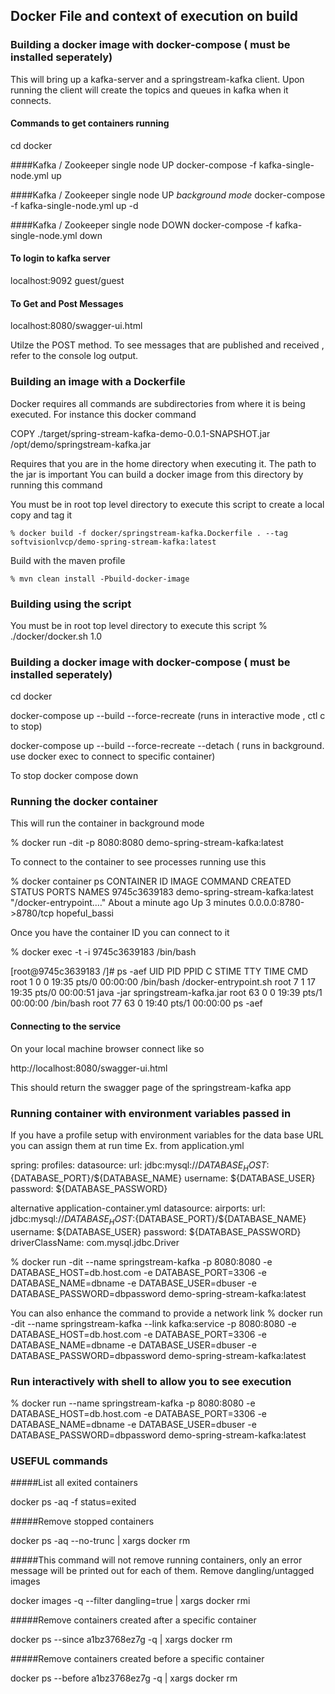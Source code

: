 
## Docker File and context of execution on build

### Building a docker image with docker-compose ( must be installed seperately)
This will bring up a kafka-server and a springstream-kafka client. Upon running the client will 
create the topics and queues in kafka when it connects. 

#### Commands to get containers running
cd docker 

####Kafka / Zookeeper single node UP
docker-compose -f kafka-single-node.yml up

####Kafka / Zookeeper single node UP *background mode*
docker-compose  -f kafka-single-node.yml up -d

####Kafka / Zookeeper single node DOWN
docker-compose -f kafka-single-node.yml down

#### To login to kafka server
localhost:9092     guest/guest

#### To Get and Post Messages
localhost:8080/swagger-ui.html

Utilze the POST method. To see messages that are published and received , refer to the console log output.




### Building an image with a Dockerfile
Docker requires all commands are subdirectories from where it is being executed.
 For instance this docker command
 
 COPY ./target/spring-stream-kafka-demo-0.0.1-SNAPSHOT.jar /opt/demo/springstream-kafka.jar
 
 Requires that you are in the home directory when executing it. The path to the jar is important
 You can build a docker image from this directory by running this command

You must be in root top level directory to execute this script to create a local copy and tag it 
```
% docker build -f docker/springstream-kafka.Dockerfile . --tag softvisionlvcp/demo-spring-stream-kafka:latest
```
Build with the maven profile
```
% mvn clean install -Pbuild-docker-image
```

### Building using the script
You must be in root top level directory to execute this script
% ./docker/docker.sh 1.0

### Building a docker image with docker-compose ( must be installed seperately)

cd docker

docker-compose up --build --force-recreate    (runs in interactive mode , ctl c to stop)

docker-compose up --build --force-recreate --detach ( runs in background. use docker exec to connect to specific container)


To stop
docker compose down


### Running the docker container
This will run the container in background mode

% docker run -dit -p 8080:8080  demo-spring-stream-kafka:latest

To connect to the container to see processes running use this

% docker container ps
  CONTAINER ID        IMAGE                COMMAND                  CREATED              STATUS              PORTS                    NAMES
  9745c3639183        demo-spring-stream-kafka:latest   "/docker-entrypoint.…"   About a minute ago   Up 3 minutes        0.0.0.0:8780->8780/tcp   hopeful_bassi

Once you have the container ID you can connect to it

% docker exec -t -i 9745c3639183  /bin/bash

[root@9745c3639183 /]# ps -aef
UID        PID  PPID  C STIME TTY          TIME CMD
root         1     0  0 19:35 pts/0    00:00:00 /bin/bash /docker-entrypoint.sh
root         7     1 17 19:35 pts/0    00:00:51 java -jar springstream-kafka.jar
root        63     0  0 19:39 pts/1    00:00:00 /bin/bash
root        77    63  0 19:40 pts/1    00:00:00 ps -aef

#### Connecting to the service
On your local machine browser connect like so

http://localhost:8080/swagger-ui.html

This should return the swagger page of the springstream-kafka app

### Running container with environment variables passed in
If you have a profile setup with environment variables for the data base URL you can assign them at run time
Ex. from application.yml

spring:
    profiles:
      datasource:
          url: jdbc:mysql://${DATABASE_HOST}:${DATABASE_PORT}/${DATABASE_NAME}
          username: ${DATABASE_USER}
          password: ${DATABASE_PASSWORD}
          
alternative application-container.yml
datasource:
  airports:
      url: jdbc:mysql://${DATABASE_HOST}:${DATABASE_PORT}/${DATABASE_NAME}
      username: ${DATABASE_USER}
      password: ${DATABASE_PASSWORD}
      driverClassName: com.mysql.jdbc.Driver



% docker run -dit --name springstream-kafka  -p 8080:8080  -e DATABASE_HOST=db.host.com -e DATABASE_PORT=3306 -e DATABASE_NAME=dbname -e DATABASE_USER=dbuser -e DATABASE_PASSWORD=dbpassword     demo-spring-stream-kafka:latest

You can also enhance the command to provide a network link
% docker run -dit --name springstream-kafka --link kafka:service -p 8080:8080  -e DATABASE_HOST=db.host.com -e DATABASE_PORT=3306 -e DATABASE_NAME=dbname -e DATABASE_USER=dbuser -e DATABASE_PASSWORD=dbpassword     demo-spring-stream-kafka:latest

### Run interactively with shell to allow you to see execution
% docker run  --name springstream-kafka  -p 8080:8080  -e DATABASE_HOST=db.host.com -e DATABASE_PORT=3306 -e DATABASE_NAME=dbname -e DATABASE_USER=dbuser -e DATABASE_PASSWORD=dbpassword     demo-spring-stream-kafka:latest

### USEFUL commands
#####List all exited containers

docker ps -aq -f status=exited

#####Remove stopped containers

docker ps -aq --no-trunc | xargs docker rm

#####This command will not remove running containers, only an error message will be printed out for each of them.
Remove dangling/untagged images

docker images -q --filter dangling=true | xargs docker rmi

#####Remove containers created after a specific container

docker ps --since a1bz3768ez7g -q | xargs docker rm

#####Remove containers created before a specific container

docker ps --before a1bz3768ez7g -q | xargs docker rm